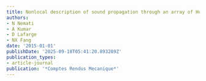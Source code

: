 ```yaml
---
title: Nonlocal description of sound propagation through an array of Helmholtz resonators
authors:
- N Nemati
- A Kumar
- D Lafarge
- NX Fang
date: '2015-01-01'
publishDate: '2025-09-18T05:41:20.893289Z'
publication_types:
- article-journal
publication: '*Comptes Rendus Mecanique*'
---
```

